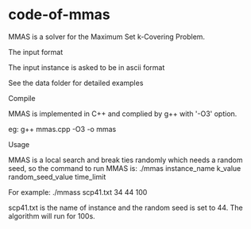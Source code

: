 # code-of-mmas
MMAS is a solver for the Maximum Set k-Covering Problem.

The input format

The input instance is asked to be in ascii format

See the data folder for detailed examples

Compile

MMAS is implemented in C++ and complied by g++ with '-O3' option.

eg: g++ mmas.cpp -O3 -o mmas

Usage

MMAS is a local search and break ties randomly which needs a random seed, so the command to run MMAS is: ./mmas instance_name k_value random_seed_value time_limit

For example: ./mmass scp41.txt 34 44 100

scp41.txt is the name of instance and the random seed is set to 44. The algorithm will run for 100s.
